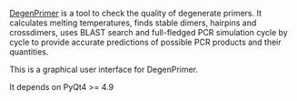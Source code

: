 [DegenPrimer](https://github.com/allista/DegenPrimer) is a tool to check the quality of degenerate primers. 
It calculates melting temperatures, finds stable dimers, hairpins 
and crossdimers, uses BLAST search and full-fledged PCR simulation 
cycle by cycle to provide accurate predictions of possible PCR 
products and their quantities.

This is a graphical user interface for DegenPrimer.

It depends on PyQt4 >= 4.9

